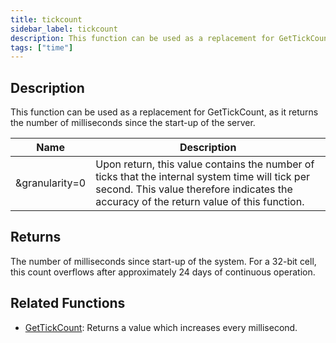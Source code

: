 ```yaml
---
title: tickcount
sidebar_label: tickcount
description: This function can be used as a replacement for GetTickCount, as it returns the number of milliseconds since the start-up of the server.
tags: ["time"]
---
```


<LowercaseNote />

## Description

This function can be used as a replacement for GetTickCount, as it returns the number of milliseconds since the start-up of the server.

| Name           | Description                                                                                                                                                                                |
| -------------- | ------------------------------------------------------------------------------------------------------------------------------------------------------------------------------------------ |
| &granularity=0 | Upon return, this value contains the number of ticks that the internal system time will tick per second. This value therefore indicates the accuracy of the return value of this function. |

## Returns

The number of milliseconds since start-up of the system. For a 32-bit cell, this count overflows after approximately 24 days of continuous operation.

## Related Functions

- [GetTickCount](GetTickCount): Returns a value which increases every millisecond.
